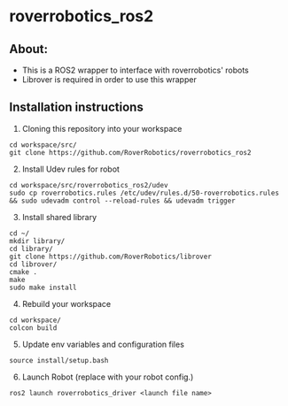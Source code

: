 # roverrobotics_ros2
## About:
- This is a ROS2 wrapper to interface with roverrobotics' robots
- Librover is required in order to use this wrapper

## Installation instructions

1. Cloning this repository into your workspace
```
cd workspace/src/
git clone https://github.com/RoverRobotics/roverrobotics_ros2 
```
2. Install Udev rules for robot
```
cd workspace/src/roverrobotics_ros2/udev
sudo cp roverrobotics.rules /etc/udev/rules.d/50-roverrobotics.rules && sudo udevadm control --reload-rules && udevadm trigger
```
3. Install shared library
``` 
cd ~/
mkdir library/
cd library/
git clone https://github.com/RoverRobotics/librover
cd librover/
cmake .
make
sudo make install 
```
4. Rebuild your workspace
```
cd workspace/
colcon build
```
5. Update env variables and configuration files 
```
source install/setup.bash
```
6. Launch Robot (replace <launch file name> with your robot config.)
```
ros2 launch roverrobotics_driver <launch file name>
```
